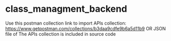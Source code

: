# class_managment_backend
Use this postman collection link to import APIs collection: https://www.getpostman.com/collections/b3daa9cdfe9b6a5d11b9
OR
JSON file of The APIs collection is included in source code
